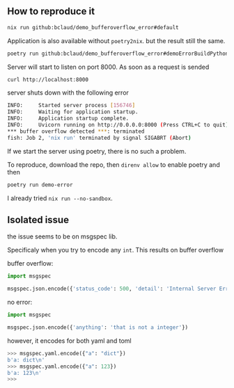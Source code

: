 ## How to reproduce it

```sh
nix run github:bclaud/demo_bufferoverflow_error#default
```

Application is also available without `poetry2nix`. but the result still the same.

```sh
poetry run github:bclaud/demo_bufferoverflow_error#demoErrorBuildPythonApp
```

Server will start to listen on port 8000. As soon as a request is sended

```sh
curl http://localhost:8000
```

server shuts down with the following error
```sh
INFO:     Started server process [156746]
INFO:     Waiting for application startup.
INFO:     Application startup complete.
INFO:     Uvicorn running on http://0.0.0.0:8000 (Press CTRL+C to quit)
*** buffer overflow detected ***: terminated
fish: Job 2, 'nix run' terminated by signal SIGABRT (Abort)
```

If we start the server using poetry, there is no such a problem.

To reproduce, download the repo, then ``direnv allow`` to enable poetry and then
```sh
poetry run demo-error
```

I already tried ``nix run --no-sandbox``.


## Isolated issue

the issue seems to be on msgspec lib.

Specificaly when you try to encode any `int`. This results on buffer overflow

buffer overflow:
```python
import msgspec

msgspec.json.encode({'status_code': 500, 'detail': 'Internal Server Error'})
```

no error:

```python
import msgspec

msgspec.json.encode({'anything': 'that is not a integer'})
```

however, it encodes for both yaml and toml

```python
>>> msgspec.yaml.encode({"a": "dict"})
b'a: dict\n'
>>> msgspec.yaml.encode({"a": 123})
b'a: 123\n'
>>>
```
